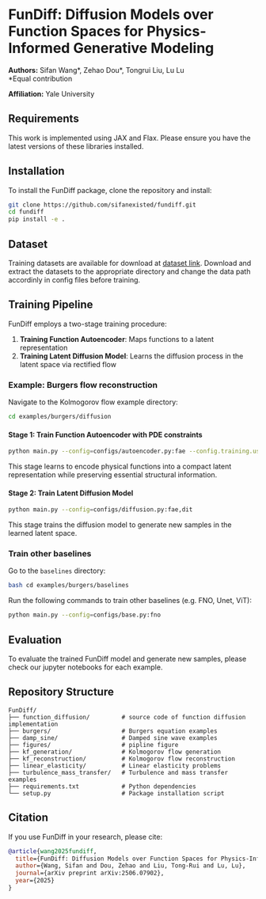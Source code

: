 # FunDiff: Diffusion Models over Function Spaces for Physics-Informed Generative Modeling

**Authors:** Sifan Wang*, Zehao Dou*, Tongrui Liu, Lu Lu  
*Equal contribution  

**Affiliation:** Yale University

[//]: # (![FunDiff Pipeline]&#40;figures/pipline.png&#41;)

[//]: # (<img src="figures/pipline.png" alt="FunDiff Pipeline" width="800" />)


## Requirements

This work is implemented using JAX and Flax. Please ensure you have the latest versions of these libraries installed.

## Installation

To install the FunDiff package, clone the repository and install:

```bash
git clone https://github.com/sifanexisted/fundiff.git
cd fundiff
pip install -e .
```

## Dataset

Training datasets are available for download at [dataset link](https://drive.google.com/drive/folders/1GX5uG_3R-yfuP9nMIk0v7ChuEytYwYPW?usp=drive_link). Download and extract the datasets to the appropriate directory and change the data path accordinly in config files before training.

## Training Pipeline

FunDiff employs a two-stage training procedure:

1. **Training Function Autoencoder**: Maps functions to a latent representation 
2. **Training Latent Diffusion Model**: Learns the diffusion process in the latent space via rectified flow

### Example: Burgers flow reconstruction

Navigate to the Kolmogorov flow example directory:

```bash
cd examples/burgers/diffusion
```

#### Stage 1: Train Function Autoencoder with PDE constraints

```bash
python main.py --config=configs/autoencoder.py:fae --config.training.use_pde=True
```

This stage learns to encode physical functions into a compact latent representation while preserving essential structural information.

#### Stage 2: Train Latent Diffusion Model

```bash
python main.py --config=configs/diffusion.py:fae,dit
```

This stage trains the diffusion model to generate new samples in the learned latent space.

### Train other baselines

Go to the `baselines` directory:

```bash
bash cd examples/burgers/baselines
```

Run the following commands to train other baselines (e.g. FNO, Unet, ViT): 

```bash 
python main.py --config=configs/base.py:fno
```


## Evaluation

To evaluate the trained FunDiff model and generate new samples, please check our jupyter notebooks for each example.


<!-- ## Configuration

The training and evaluation processes are controlled through configuration files located in the `configs/` directory. Key parameters include:

- **fae**: Function autoencoder configuration
- **dit**: Diffusion transformer configuration

Modify these configurations to adjust model architecture, training hyperparameters, and evaluation settings. -->

## Repository Structure

```
FunDiff/
├── function_diffusion/         # source code of function diffusion implementation
├── burgers/                    # Burgers equation examples
├── damp_sine/                  # Damped sine wave examples
├── figures/                    # pipline figure
├── kf_generation/              # Kolmogorov flow generation
├── kf_reconstruction/          # Kolmogorov flow reconstruction
├── linear_elasticity/          # Linear elasticity problems
├── turbulence_mass_transfer/   # Turbulence and mass transfer examples
├── requirements.txt            # Python dependencies
└── setup.py                    # Package installation script
```

## Citation

If you use FunDiff in your research, please cite:

```bibtex
@article{wang2025fundiff,
  title={FunDiff: Diffusion Models over Function Spaces for Physics-Informed Generative Modeling},
  author={Wang, Sifan and Dou, Zehao and Liu, Tong-Rui and Lu, Lu},
  journal={arXiv preprint arXiv:2506.07902},
  year={2025}
}
```

